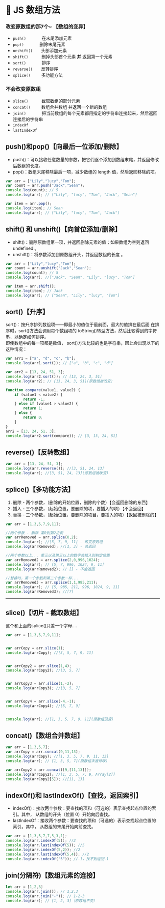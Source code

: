# 💛 JS 数组方法

### 改变原数组的那7个~  【数组的变异】
-  `push()`            	在末尾添加元素 
-  `pop()`             	删除末尾元素
-  `unshift()`       头部添加元素 
-  `shift()`           删掉头部首个元素 **并** 返回第一个元素 
-  `sort()`            	排序 
-  `reverse()`       反转排序 
-  `splice()`         多功能方法
### 不会改变原数组

- `slice()`            截取数组的部分元素 
- `concat()`          数组合并数组 并返回一个新的数组
- `join()`            	把当前数组的每个元素都用指定的字符串连接起来，然后返回连接后的字符串 
- `indexOf`
- `lastIndexOf`
## push()和pop()【向最后一位添加/删除】

- push()：可以接收任意数量的参数，把它们逐个添加到数组末尾，并返回修改后数组的长度。
- pop()：数组末尾移除最后一项，减少数组的 length 值，然后返回移除的项。
```typescript
var arr = ["Lily","lucy","Tom"];
var count = arr.push("Jack","Sean");
console.log(count); // 5
console.log(arr); // ["Lily", "lucy", "Tom", "Jack", "Sean"]

var item = arr.pop();
console.log(item); // Sean
console.log(arr); // ["Lily", "lucy", "Tom", "Jack"]
```
## shift() 和 unshift()【向首位添加/删除】

- shift()：删除原数组第一项，并返回删除元素的值；如果数组为空则返回undefined 。
- unshift()：将参数添加到原数组开头，并返回数组的长度 。
```typescript
var arr = ["Lily","lucy","Tom"];
var count = arr.unshift("Jack","Sean");
console.log(count); // 5
console.log(arr); //["Jack", "Sean", "Lily", "lucy", "Tom"]

var item = arr.shift();
console.log(item); // Jack
console.log(arr); // ["Sean", "Lily", "lucy", "Tom"]
```
## sort()【升序】
sort()：按升序排列数组项——即最小的值位于最前面，最大的值排在最后面
在排序时，sort()方法会调用每个数组项的 toString()转型方法，然后比较得到的字符串，以确定如何排序。  
即使数组中的每一项都是数值， sort()方法比较的也是字符串，因此会出现以下的这种情况：
```typescript
var arr1 = ["a", "d", "c", "b"];
console.log(arr1.sort()); // ["a", "b", "c", "d"]

var arr2 = [13, 24, 51, 3];
console.log(arr2.sort()); // [13, 24, 3, 51]
console.log(arr2); // [13, 24, 3, 51](原数组被改变)
```
```typescript
function compare(value1, value2) {
	if (value1 < value2) {
		return -1;
	} else if (value1 > value2) {
		return 1;
	} else {
		return 0;
	}
}
arr2 = [13, 24, 51, 3];
console.log(arr2.sort(compare)); // [3, 13, 24, 51]
```
## reverse()【反转数组】
```typescript
var arr = [13, 24, 51, 3];
console.log(arr.reverse()); //[3, 51, 24, 13]
console.log(arr); //[3, 51, 24, 13](原数组被改变)
```
## splice()【多功能方法】

1. 删除 - 两个参数，（删除的开始位置，删除的个数）【会返回删除的东西】
1. 插入 - 三个参数，（起始位置，要删除的项，要插入的项）【不会返回】
1. 替换 -  三个参数，（起始位置，要删除的项目，要插入的项）【返回被删除的】
```typescript
var arr = [1,3,5,7,9,11];

//两个参数 - 删除 第0到第2之前
var arrRemoved = arr.splice(0,2);
console.log(arr); //[5, 7, 9, 11] - 改变原数组
console.log(arrRemoved); //[1, 3] - 会返回

//两个参数以上... 第三以及第三以上的数字会插入到制定位置
var arrRemoved2 = arr.splice(2,0,996,1024);
console.log(arr); // [5, 7, 996, 1024, 9, 11]
console.log(arrRemoved2); // [] - 不会返回

//替换时，第一个参数和第二个参数一样... 
var arrRemoved3 = arr.splice(1,1,985,211);
console.log(arr); // [5, 985, 211, 996, 1024, 9, 11]
console.log(arrRemoved3); //[7]
```

---

## slice()【切片 - 截取数组】
这个和上面的splice()只差一个字母.... 
```typescript
var arr = [1,3,5,7,9,11];


var arrCopy = arr.slice(1);
console.log(arrCopy); //[3, 5, 7, 9, 11]


var arrCopy2 = arr.slice(1,4);
console.log(arrCopy2); //[3, 5, 7]


var arrCopy3 = arr.slice(1,-2);
console.log(arrCopy3); //[3, 5, 7]


var arrCopy4 = arr.slice(-4,-1);
console.log(arrCopy4); //[5, 7, 9]


console.log(arr); //[1, 3, 5, 7, 9, 11](原数组没变)
```
## concat()【数组合并数组】
```typescript
var arr = [1,3,5,7];
var arrCopy = arr.concat(9,11,13);
console.log(arrCopy); //[1, 3, 5, 7, 9, 11, 13]
console.log(arr); // [1, 3, 5, 7](原数组未被修改)

var arrCopy2 = arr.concat([9,[11,13]]);
console.log(arrCopy2); //[1, 3, 5, 7, 9, Array[2]]
console.log(arrCopy2[5]); //[11, 13]
```
## indexOf()和 lastIndexOf()【查找，返回索引】

- indexOf()：接收两个参数：要查找的项和（可选的）表示查找起点位置的索引。其中， 从数组的开头（位置 0）开始向后查找。
- lastIndexOf：接收两个参数：要查找的项和（可选的）表示查找起点位置的索引。其中， 从数组的末尾开始向前查找。
```typescript
var arr = [1,3,5,7,7,5,3,1];
console.log(arr.indexOf(5)); //2
console.log(arr.lastIndexOf(5)); //5
console.log(arr.indexOf(5,2)); //2
console.log(arr.lastIndexOf(5,4)); //2
console.log(arr.indexOf("5")); //-1，找不到返回-1
```
## join(分隔符)【数组元素的连接】
```typescript
let arr = [1,2,3]
console.log(arr.join()); // 1,2,3
console.log(arr.join("-")); // 1-2-3
console.log(arr); // [1, 2, 3]（原数组不变）
```

